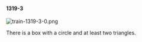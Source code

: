 #### 1319-3
![train-1319-3-0.png](https://github.com/lil-lab/nlvr/raw/master/nlvr/train/images/34/train-1319-3-0.png "train-1319-3-0.png")

There is a box with a circle and at least two triangles.